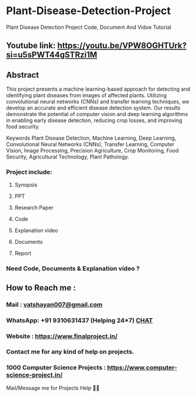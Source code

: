 # Plant-Disease-Detection-Project
Plant Disease Detection Project Code, Document And Vidoe Tutorial

## Youtube link: https://youtu.be/VPW8OGHTUrk?si=u5sPWT44gSTRzi1M

## Abstract
This project presents a machine learning-based approach for detecting and identifying plant diseases from images of affected plants. Utilizing convolutional neural networks (CNNs) and transfer learning techniques, we develop an accurate and efficient disease detection system. Our results demonstrate the potential of computer vision and deep learning algorithms in enabling early disease detection, reducing crop losses, and improving food security.

Keywords
Plant Disease Detection, Machine Learning, Deep Learning, Convolutional Neural Networks (CNNs), Transfer Learning, Computer Vision, Image Processing, Precision Agriculture, Crop Monitoring, Food Security, Agricultural Technology, Plant Pathology.

### Project include: 

1. Synopsis

2. PPT

3. Research Paper


4. Code

5. Explanation video

6. Documents

7. Report


### Need Code, Documents & Explanation video ? 

## How to Reach me :

### Mail : vatshayan007@gmail.com 

### WhatsApp: +91 9310631437 (Helping 24*7) **[CHAT](https://wa.me/message/CHWN2AHCPMAZK1)** 

### Website : https://www.finalproject.in/

### Contact me for any kind of help on projects.
### 1000 Computer Science Projects : https://www.computer-science-project.in/


Mail/Message me for Projects Help 🙏🏻
